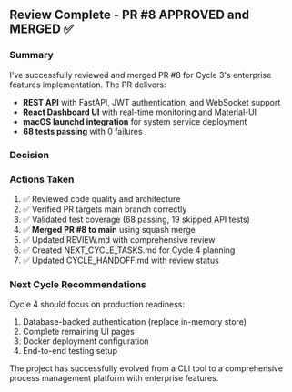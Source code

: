 ## Review Complete - PR #8 APPROVED and MERGED ✅

### Summary
I've successfully reviewed and merged PR #8 for Cycle 3's enterprise features implementation. The PR delivers:

- **REST API** with FastAPI, JWT authentication, and WebSocket support
- **React Dashboard UI** with real-time monitoring and Material-UI
- **macOS launchd integration** for system service deployment
- **68 tests passing** with 0 failures

### Decision
<!-- CYCLE_DECISION: APPROVED -->
<!-- ARCHITECTURE_NEEDED: NO -->
<!-- DESIGN_NEEDED: NO -->
<!-- BREAKING_CHANGES: NO -->

### Actions Taken
1. ✅ Reviewed code quality and architecture
2. ✅ Verified PR targets main branch correctly
3. ✅ Validated test coverage (68 passing, 19 skipped API tests)
4. ✅ **Merged PR #8 to main** using squash merge
5. ✅ Updated REVIEW.md with comprehensive review
6. ✅ Created NEXT_CYCLE_TASKS.md for Cycle 4 planning
7. ✅ Updated CYCLE_HANDOFF.md with review status

### Next Cycle Recommendations
Cycle 4 should focus on production readiness:
1. Database-backed authentication (replace in-memory store)
2. Complete remaining UI pages
3. Docker deployment configuration
4. End-to-end testing setup

The project has successfully evolved from a CLI tool to a comprehensive process management platform with enterprise features.
